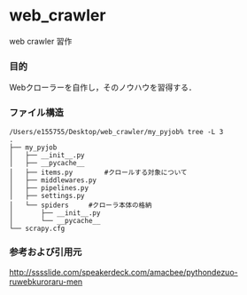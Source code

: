 # web_crawler
web crawler 習作

### 目的
Webクローラーを自作し，そのノウハウを習得する．

### ファイル構造
```
/Users/e155755/Desktop/web_crawler/my_pyjob% tree -L 3
.
├── my_pyjob
│   ├── __init__.py
│   ├── __pycache__
│   ├── items.py		#クロールする対象について
│   ├── middlewares.py
│   ├── pipelines.py
│   ├── settings.py
│   └── spiders		#クローラ本体の格納
│       ├── __init__.py
│       └── __pycache__
└── scrapy.cfg
```


### 参考および引用元
http://sssslide.com/speakerdeck.com/amacbee/pythondezuo-ruwebkuroraru-men